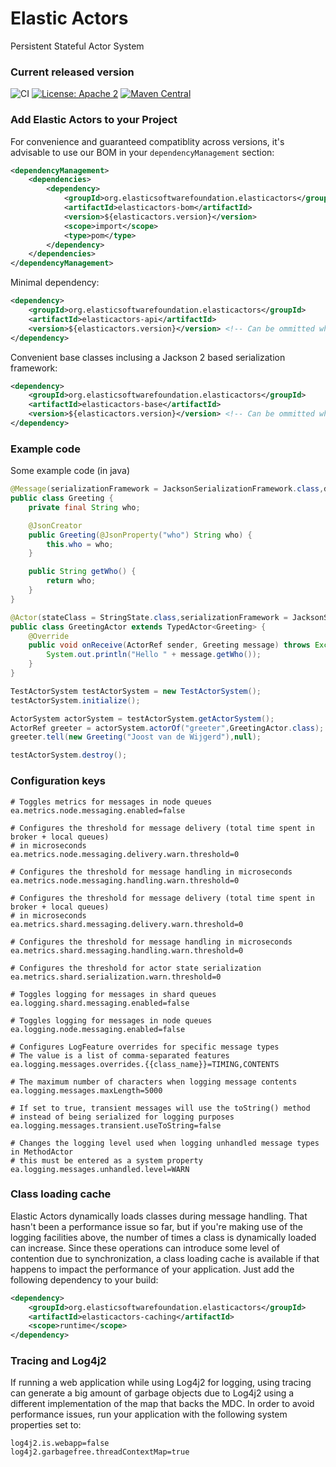 Elastic Actors
=============

Persistent Stateful Actor System

### Current released version

![CI](https://github.com/elasticsoftwarefoundation/elasticactors/workflows/CI/badge.svg)
[![License: Apache 2](https://img.shields.io/badge/LICENSE-Apache2-blue.svg)](https://www.apache.org/licenses/LICENSE-2.0.txt)
[![Maven Central](https://img.shields.io/maven-central/v/org.elasticsoftwarefoundation.elasticactors/elasticactors-parent.svg?label=Maven%20Central)](https://search.maven.org/search?q=g:%22org.elasticsoftwarefoundation.elasticactors%22)

### Add Elastic Actors to your Project

For convenience and guaranteed compatiblity across versions, it's advisable to use our BOM in 
your `dependencyManagement` section:
```xml
<dependencyManagement>
    <dependencies>
        <dependency>
            <groupId>org.elasticsoftwarefoundation.elasticactors</groupId>
            <artifactId>elasticactors-bom</artifactId>
            <version>${elasticactors.version}</version>
            <scope>import</scope>
            <type>pom</type>
        </dependency>
    </dependencies>
</dependencyManagement>
```

Minimal dependency:
```xml
<dependency>
    <groupId>org.elasticsoftwarefoundation.elasticactors</groupId>
    <artifactId>elasticactors-api</artifactId>
    <version>${elasticactors.version}</version> <!-- Can be ommitted when using the BOM -->
</dependency>
```
Convenient base classes inclusing a Jackson 2 based serialization framework:
```xml
<dependency>
    <groupId>org.elasticsoftwarefoundation.elasticactors</groupId>
    <artifactId>elasticactors-base</artifactId>
    <version>${elasticactors.version}</version> <!-- Can be ommitted when using the BOM -->
</dependency>
```

### Example code

Some example code (in java)

```java
@Message(serializationFramework = JacksonSerializationFramework.class,durable = true)
public class Greeting {
    private final String who;

    @JsonCreator
    public Greeting(@JsonProperty("who") String who) {
        this.who = who;
    }

    public String getWho() {
        return who;
    }
}

@Actor(stateClass = StringState.class,serializationFramework = JacksonSerializationFramework.class)
public class GreetingActor extends TypedActor<Greeting> {
    @Override
    public void onReceive(ActorRef sender, Greeting message) throws Exception {
        System.out.println("Hello " + message.getWho());
    }
}

TestActorSystem testActorSystem = new TestActorSystem();
testActorSystem.initialize();

ActorSystem actorSystem = testActorSystem.getActorSystem();
ActorRef greeter = actorSystem.actorOf("greeter",GreetingActor.class);
greeter.tell(new Greeting("Joost van de Wijgerd"),null);

testActorSystem.destroy();
```

### Configuration keys

```properties
# Toggles metrics for messages in node queues
ea.metrics.node.messaging.enabled=false

# Configures the threshold for message delivery (total time spent in broker + local queues)
# in microseconds
ea.metrics.node.messaging.delivery.warn.threshold=0

# Configures the threshold for message handling in microseconds
ea.metrics.node.messaging.handling.warn.threshold=0

# Configures the threshold for message delivery (total time spent in broker + local queues)
# in microseconds
ea.metrics.shard.messaging.delivery.warn.threshold=0

# Configures the threshold for message handling in microseconds
ea.metrics.shard.messaging.handling.warn.threshold=0

# Configures the threshold for actor state serialization
ea.metrics.shard.serialization.warn.threshold=0

# Toggles logging for messages in shard queues
ea.logging.shard.messaging.enabled=false

# Toggles logging for messages in node queues
ea.logging.node.messaging.enabled=false

# Configures LogFeature overrides for specific message types
# The value is a list of comma-separated features
ea.logging.messages.overrides.{{class_name}}=TIMING,CONTENTS

# The maximum number of characters when logging message contents 
ea.logging.messages.maxLength=5000

# If set to true, transient messages will use the toString() method 
# instead of being serialized for logging purposes
ea.logging.messages.transient.useToString=false

# Changes the logging level used when logging unhandled message types in MethodActor
# this must be entered as a system property
ea.logging.messages.unhandled.level=WARN
```

### Class loading cache

Elastic Actors dynamically loads classes during message handling.
That hasn't been a performance issue so far, but if you're making use 
of the logging facilities above, the number of times a class is dynamically 
loaded can increase. Since these operations can introduce some level of 
contention due to synchronization, a class loading cache is available
if that happens to impact the performance of your application. Just add 
the following dependency to your build:

```xml
<dependency>
    <groupId>org.elasticsoftwarefoundation.elasticactors</groupId>
    <artifactId>elasticactors-caching</artifactId>
    <scope>runtime</scope>
</dependency>
```

### Tracing and Log4j2

If running a web application while using Log4j2 for logging, using tracing can generate
a big amount of garbage objects due to Log4j2 using a different implementation of the map
that backs the MDC. In order to avoid performance issues, run your application with the following
system properties set to:

```properties
log4j2.is.webapp=false
log4j2.garbagefree.threadContextMap=true
```


